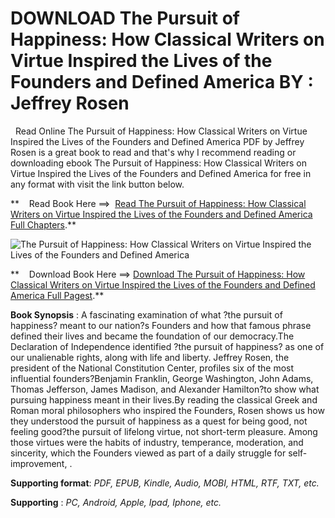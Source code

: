  **DOWNLOAD The Pursuit of Happiness: How Classical Writers on Virtue Inspired the Lives of the Founders and Defined America BY : Jeffrey Rosen**
================================================================================================================================================

  Read Online The Pursuit of Happiness: How Classical Writers on Virtue Inspired the Lives of the Founders and Defined America PDF by Jeffrey Rosen is a great book to read and that's why I recommend reading or downloading ebook The Pursuit of Happiness: How Classical Writers on Virtue Inspired the Lives of the Founders and Defined America for free in any format with visit the link button below.

**    Read Book Here ==>  [Read The Pursuit of Happiness: How Classical Writers on Virtue Inspired the Lives of the Founders and Defined America Full Chapters](https://goodreadbook.site/?book=1668002477).**

![The Pursuit of Happiness: How Classical Writers on Virtue Inspired the Lives of the Founders and Defined America](https://i.gr-assets.com/images/S/compressed.photo.goodreads.com/books/1687105900l/176443822.jpg)

**    Download Book Here ==> [Download The Pursuit of Happiness: How Classical Writers on Virtue Inspired the Lives of the Founders and Defined America Full Pagest](https://goodreadbook.site/?book=1668002477).**

**Book Synopsis** : A fascinating examination of what ?the pursuit of happiness? meant to our nation?s Founders and how that famous phrase defined their lives and became the foundation of our democracy.The Declaration of Independence identified ?the pursuit of happiness? as one of our unalienable rights, along with life and liberty. Jeffrey Rosen, the president of the National Constitution Center, profiles six of the most influential founders?Benjamin Franklin, George Washington, John Adams, Thomas Jefferson, James Madison, and Alexander Hamilton?to show what pursuing happiness meant in their lives.By reading the classical Greek and Roman moral philosophers who inspired the Founders, Rosen shows us how they understood the pursuit of happiness as a quest for being good, not feeling good?the pursuit of lifelong virtue, not short-term pleasure. Among those virtues were the habits of industry, temperance, moderation, and sincerity, which the Founders viewed as part of a daily struggle for self-improvement, .

**Supporting format**: _PDF, EPUB, Kindle, Audio, MOBI, HTML, RTF, TXT, etc._

**Supporting** : _PC, Android, Apple, Ipad, Iphone, etc._